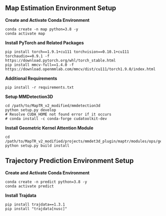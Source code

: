 ## Map Estimation Environment Setup

**Create and Activate Conda Environment**
```
conda create -n map python=3.8 -y
conda activate map
```

**Install PyTorch and Related Packages**
```
pip install torch==1.9.1+cu111 torchvision==0.10.1+cu111 torchaudio==0.9.1 -f https://download.pytorch.org/whl/torch_stable.html
pip install mmcv-full==1.4.0 -f https://download.openmmlab.com/mmcv/dist/cu111/torch1.9.0/index.html
```

**Additional Requirements**
```
pip install -r requirements.txt
```

**Setup MMDetection3D**
```
cd /path/to/MapTR_v2_modified/mmdetection3d
python setup.py develop
# Resolve CUDA_HOME not found error if it occurs
# conda install -c conda-forge cudatoolkit-dev
```

**Install Geometric Kernel Attention Module**
```
cd /path/to/MapTR_v2_modified/projects/mmdet3d_plugin/maptr/modules/ops/geometric_kernel_attn
python setup.py build install
```

## Trajectory Prediction Environment Setup

**Create and Activate Conda Environment**
```
conda create -n predict python=3.8 -y
conda activate predict
```

**Install Trajdata**
```
pip install trajdata==1.3.1
pip install "trajdata[nusc]"
```

